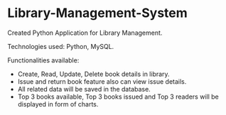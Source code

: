 # Library-Management-System
Created Python Application for Library Management.

Technologies used: Python, MySQL.

Functionalities available:
* Create, Read, Update, Delete book details in library.
* Issue and return book feature also can view issue details.
* All related data will be saved in the database.
* Top 3 books available, Top 3 books issued and Top 3 readers will be displayed in form of charts.
